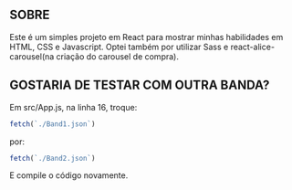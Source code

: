 ## SOBRE

Este é um simples projeto em React para mostrar minhas habilidades em HTML, CSS e Javascript. Optei também por utilizar Sass e react-alice-carousel(na criação do carousel de compra). 

## GOSTARIA DE TESTAR COM OUTRA BANDA?
Em src/App.js, na linha 16, troque:

```javascript
fetch(`./Band1.json`)
```  

por:

```javascript
fetch(`./Band2.json`)
```  


E compile o código novamente.
